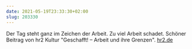 ```yaml
---
date: 2021-05-19T23:33:30+02:00
slug: 203330
---
```


Der Tag steht ganz im Zeichen der Arbeit. Zu viel Arbeit schadet. Schöner Beitrag von hr2 Kultur "Geschafft! – Arbeit und ihre Grenzen". [hr2.de](https://www.hr2.de/programm/der-tag/der-tag--geschafft--arbeit-und-ihre-grenzen,epg-der-tag-654.html "hr2 Kultur - der Tag - Geschafft - Arbeit und Ihre Grenzen")